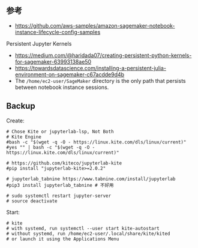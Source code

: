 ## 参考

- https://github.com/aws-samples/amazon-sagemaker-notebook-instance-lifecycle-config-samples


Persistent Jupyter Kernels
- https://medium.com/@haridada07/creating-persistent-python-kernels-for-sagemaker-63993138ae50
- https://towardsdatascience.com/installing-a-persistent-julia-environment-on-sagemaker-c67acdde9d4b
- The `/home/ec2-user/SageMaker` directory is the only path that persists between notebook instance sessions. 



## Backup 

Create:
```shell
# Chose Kite or jupyterlab-lsp, Not Both
# Kite Engine
#bash -c "$(wget -q -O - https://linux.kite.com/dls/linux/current)"
#yes "" | bash -c "$(wget -q -O - https://linux.kite.com/dls/linux/current)"

# https://github.com/kiteco/jupyterlab-kite
#pip install "jupyterlab-kite>=2.0.2"

# jupyterlab_tabnine https://www.tabnine.com/install/jupyterlab
#pip3 install jupyterlab_tabnine # 不好用

# sudo systemctl restart jupyter-server
# source deactivate
```

Start:
```shell
# kite
# with systemd, run systemctl --user start kite-autostart
# without systemd, run /home/ec2-user/.local/share/kite/kited
# or launch it using the Applications Menu
```